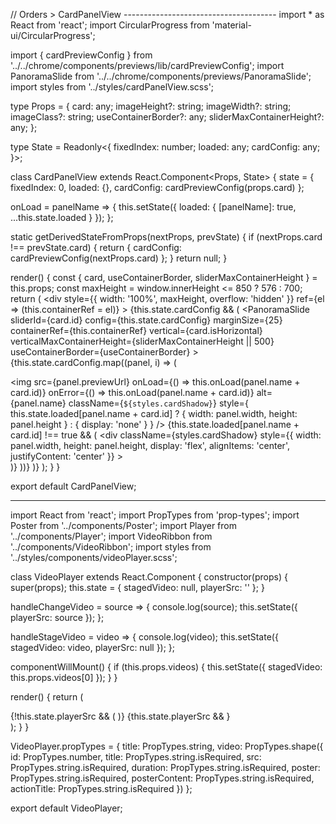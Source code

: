 
// Orders > CardPanelView --------------------------------------
import * as React from 'react';
import CircularProgress from 'material-ui/CircularProgress';

import { cardPreviewConfig } from '../../chrome/components/previews/lib/cardPreviewConfig';
import PanoramaSlide from '../../chrome/components/previews/PanoramaSlide';
import styles from '../styles/cardPanelView.scss';

type Props = {
  card: any;
  imageHeight?: string;
  imageWidth?: string;
  imageClass?: string;
  useContainerBorder?: any;
  sliderMaxContainerHeight?: any;
};

type State = Readonly<{
  fixedIndex: number;
  loaded: any;
  cardConfig: any;
}>;

class CardPanelView extends React.Component<Props, State> {
  state = {
    fixedIndex: 0,
    loaded: {},
    cardConfig: cardPreviewConfig(props.card)
  };

  onLoad = panelName => {
    this.setState({
      loaded: {
        [panelName]: true,
        ...this.state.loaded
      }
    });
  };

  static getDerivedStateFromProps(nextProps, prevState) {
    if (nextProps.card !== prevState.card) {
      return { cardConfig: cardPreviewConfig(nextProps.card) };
    }
    return null;
  }

  render() {
    const { card, useContainerBorder, sliderMaxContainerHeight } = this.props;
    const maxHeight = window.innerHeight <= 850 ? 576 : 700;
    return (
      <div
        style={{ width: '100%', maxHeight, overflow: 'hidden' }}
        ref={el => (this.containerRef = el)}
      >
        {this.state.cardConfig && (
          <PanoramaSlide
            sliderId={card.id}
            config={this.state.cardConfig}
            marginSize={25}
            containerRef={this.containerRef}
            vertical={card.isHorizontal}
            verticalMaxContainerHeight={sliderMaxContainerHeight || 500}
            useContainerBorder={useContainerBorder}
          >
            {this.state.cardConfig.map((panel, i) => (
              <div key={i}>
                <img
                  src={panel.previewUrl}
                  onLoad={() => this.onLoad(panel.name + card.id)}
                  onError={() => this.onLoad(panel.name + card.id)}
                  alt={panel.name}
                  className={`${styles.cardShadow}`}
                  style={
                    this.state.loaded[panel.name + card.id]
                      ? { width: panel.width, height: panel.height }
                      : { display: 'none' }
                  }
                />
                {this.state.loaded[panel.name + card.id] !== true && (
                  <div
                    className={styles.cardShadow}
                    style={{
                      width: panel.width,
                      height: panel.height,
                      display: 'flex',
                      alignItems: 'center',
                      justifyContent: 'center'
                    }}
                  >
                    <CircularProgress />
                  </div>
                )}
              </div>
            ))}
          </PanoramaSlide>
        )}
      </div>
    );
  }
}

export default CardPanelView;




------------------

import React from 'react';
import PropTypes from 'prop-types';
import Poster from '../components/Poster';
import Player from '../components/Player';
import VideoRibbon from '../components/VideoRibbon';
import styles from '../styles/components/videoPlayer.scss';

class VideoPlayer extends React.Component {
  constructor(props) {
    super(props);
    this.state = {
      stagedVideo: null,
      playerSrc: ''
    };
  }

  handleChangeVideo = source => {
    console.log(source);
    this.setState({
      playerSrc: source
    });
  };

  handleStageVideo = video => {
    console.log(video);
    this.setState({
      stagedVideo: video,
      playerSrc: null
    });
  };

  componentWillMount() {
    if (this.props.videos) {
      this.setState({
        stagedVideo: this.props.videos[0]
      });
    }
  }

  render() {
    return (
      <div className={styles.videoHeroWrapper}>
        <div className={styles.videoPlayerHeader}>
          {!this.state.playerSrc && (
            <Poster
              poster={this.state.stagedVideo.poster}
              copy={this.state.stagedVideo.copy}
              actionTitle={this.state.stagedVideo.actionTitle}
              onPlay={this.handleChangeVideo}
              playerSource={this.state.stagedVideo.src}
            />
          )}
          {this.state.playerSrc && <Player src={this.state.playerSrc} />}
        </div>
        <VideoRibbon
          videos={this.props.videos}
          onPlay={this.handleStageVideo}
        />
      </div>
    );
  }
}

VideoPlayer.propTypes = {
  title: PropTypes.string,
  video: PropTypes.shape({
    id: PropTypes.number,
    title: PropTypes.string.isRequired,
    src: PropTypes.string.isRequired,
    duration: PropTypes.string.isRequired,
    poster: PropTypes.string.isRequired,
    posterContent: PropTypes.string.isRequired,
    actionTitle: PropTypes.string.isRequired
  })
};

export default VideoPlayer;
